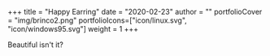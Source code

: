 +++
title = "Happy Earring"
date = "2020-02-23"
author = ""
portfolioCover = "img/brinco2.png"
portfolioIcons=["icon/linux.svg", "icon/windows95.svg"]
weight = 1
+++

Beautiful isn't it?